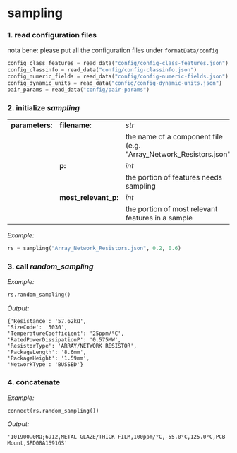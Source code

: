 # sampling
### 1. read configuration files  

nota bene: please put all the configuration files under `formatData/config`  

```python
config_class_features = read_data("config/config-class-features.json")
config_classinfo = read_data("config/config-classinfo.json")
config_numeric_fields = read_data("config/config-numeric-fields.json")
config_dynamic_units = read_data("config/config-dynamic-units.json")
pair_params = read_data("config/pair-params")
```

### 2. initialize *sampling*  

|  |  |  |
|----|----|----|
|**parameters:**|**filename:**|*str*|
| | |the name of a component file (e.g. "Array_Network_Resistors.json")|
| |**p:**|*int*|
| | |the portion of features needs sampling|
| |**most_relevant_p:**|*int*|
| | |the portion of most relevant features in a sample|

*Example:*
```python
rs = sampling("Array_Network_Resistors.json", 0.2, 0.6)
```

### 3. call *random_sampling*  

*Example:*
```python
rs.random_sampling()
```

*Output:*
```
{'Resistance': '57.62kΩ',
'SizeCode': '5030',
'TemperatureCoefficient': '25ppm/°C',
'RatedPowerDissipationP': '0.575MW',
'ResistorType': 'ARRAY/NETWORK RESISTOR',
'PackageLength': '8.6mm',
'PackageHeight': '1.59mm',
'NetworkType': 'BUSSED'}
```

### 4. concatenate  

*Example:*
```python
connect(rs.random_sampling())
```

*Output:*
```
'101900.0MΩ;6912,METAL GLAZE/THICK FILM,100ppm/°C,-55.0°C,125.0°C,PCB Mount,SPD08A1691GS'
```
